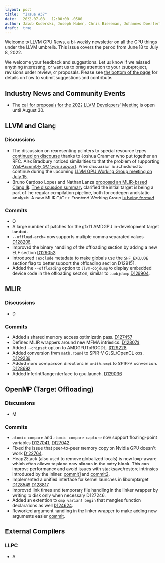 ```yaml
---
layout: post
title:  "Issue #37"
date:   2022-07-08   12:00:00 -0500
author: Jakub Kuderski, Joseph Huber, Chris Bieneman, Johannes Doerfert
draft:  true
---
```


Welcome to LLVM GPU News, a bi-weekly newsletter on all the GPU things under the LLVM umbrella.
This issue covers the period from June 18 to July 8, 2022.

We welcome your feedback and suggestions. Let us know if we missed anything interesting, or want us to bring attention to your (sub)project, revisions under review, or proposals. Please see [the bottom of the page](https://llvm-gpu-news.github.io/about/) for details on how to submit suggestions and contribute.


## Industry News and Community Events

* The [call for proposals for the 2022 LLVM Developers' Meeting](https://discourse.llvm.org/t/2022-us-llvm-developers-meeting-call-for-presentations/63691) is open until August 30.


##  LLVM and Clang

### Discussions

* The discussion on representing pointers to special resource types [continued on discourse](https://discourse.llvm.org/t/rfc-better-support-for-typed-pointers-in-an-opaque-pointer-world/63339) thanks to Joshua Cranmer who put together an RFC. Alex Bradbury noticed similarities to that the problem of supporting [WebAssembly GC type support](https://discourse.llvm.org/t/rfc-better-support-for-typed-pointers-in-an-opaque-pointer-world/63339/5). Whe discussion is scheduled to continue during the upcoming [LLVM GPU Working Group meeting on July 15](https://docs.google.com/document/d/1m_oSe1HwtWdQ2JUmMRTAVHbUS7Dv4MRsqptiYcgK6iI/edit#bookmark=id.kd3brjs5gbxm).
* Bruno Cardoso Lopes and Nathan Lanza [proposed an MLIR-based Clang IR](https://discourse.llvm.org/t/rfc-an-mlir-based-clang-ir-cir/63319). [The discussion summary](https://discourse.llvm.org/t/rfc-an-mlir-based-clang-ir-cir/63319/73) clarified the initial target is being a part of the regular compilation pipeline, both for codegen and static analysis. A new MLIR C/C++ Frontend Working Group [is being formed](https://docs.google.com/document/d/1iS0_4q7icTuVK6PPnH3D_9XmdcrgZq6Xv2171nS4Ztw/edit).

### Commits

* O
* A large number of patches for the gfx11 AMDGPU in-development target landed.
* `--offload-arch=` now supports multiple comma separated values [D128206](https://reviews.llvm.org/D128206).
* Improved the binary handling of the offloading section by adding a new ELF section [D129052](https://reviews.llvm.org/D129052).
* Introduced `!exclude` metadata to make globals use the `SHF_EXCLUDE` section flag to better support the offloading section [D129151](https://reviews.llvm.org/D129151).
* Added the `--offloading` option to `llvm-objdump` to display embedded device code in the offloading section, similar to `cuobjdump` [D126904](https://reviews.llvm.org/D126904).


## MLIR

### Discussions

* D

### Commits

* Added a shared memory access optimizatin pass. [D127457](https://reviews.llvm.org/D127457)
* Defined MLIR wrappers around new MFMA intrinsics. [D128079](https://reviews.llvm.org/D128079)
* Added `--chipset` option to AMDGPUToROCDL. [D129228](https://reviews.llvm.org/D129228)
* Added conversion from `math.round` to SPIR-V GLSL/OpenCL ops. [D129236](https://reviews.llvm.org/D129236)
* Added more comparison directions in `arith.cmpi` to SPIR-V converison. [D128692](https://reviews.llvm.org/D128692)
* Added InferIntRangeInterface to gpu.launch. [D129036](https://reviews.llvm.org/D129036)


## OpenMP (Target Offloading)

### Discussions

* M

### Commits

* `atomic compare` and `atomic compare capture` now support floating-point variables [D127041](https://reviews.llvm.org/D127041), [D127042](https://reviews.llvm.org/D127042).
* Fixed the issue that peer-to-peer memory copy on Nvidia GPU doesn't work [D122764](https://reviews.llvm.org/D122764).
* Heap2Stack (also used to remove globalized locals) is now loop-aware which often allows to place new allocas in the entry block. This can improve performance and avoid issues with stacksave/restore intrinsics introduced by the inliner. [commit1](https://reviews.llvm.org/rG07766f4070301072840b92c02c215391c7b5a870) and [commit2](https://reviews.llvm.org/rGcb26b01d57f50483df006af35f17167900c2dcd1).
* Implemented a unified interface for kernel launches in libomptarget [D128549](https://reviews.llvm.org/D128549) [D128817](https://reviews.llvm.org/D128817).
* Improved link times and temporary file handling in the linker wrapper by writing to disk only when necessary [D127246](https://reviews.llvm.org/D127246).
* Added an extention to `omp variant begin` that mangles function declarations as well [D124624](https://reviews.llvm.org/D124624).
* Reworked argument handling in the linker wrapper to make adding new arguments easier [commit](https://github.com/llvm/llvm-project/commit/d2ead9e324d4d268e8c0634849d6081e177c9dd7).

## External Compilers

### LLPC

* A
